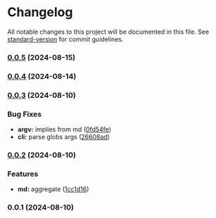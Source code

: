 # Changelog

All notable changes to this project will be documented in this file. See [standard-version](https://github.com/conventional-changelog/standard-version) for commit guidelines.

### [0.0.5](https://github.com/snomiao/glob-flow/compare/v0.0.4...v0.0.5) (2024-08-15)

### [0.0.4](https://github.com/snomiao/glob-flow/compare/v0.0.3...v0.0.4) (2024-08-14)

### [0.0.3](https://github.com/snomiao/glob-flow/compare/v0.0.2...v0.0.3) (2024-08-10)


### Bug Fixes

* **argv:** implies from md ([0fd54fe](https://github.com/snomiao/glob-flow/commit/0fd54fe1bccdcb8927bc79d9a1d3f722b372549c))
* **cli:** parse globs args ([26608ad](https://github.com/snomiao/glob-flow/commit/26608add6900d78442e735fedabffa30f59d26be))

### [0.0.2](https://github.com/snomiao/glob-flow/compare/v0.0.1...v0.0.2) (2024-08-10)


### Features

* **md:** aggregate ([1cc1d16](https://github.com/snomiao/glob-flow/commit/1cc1d1689a32e23d16ed5c41f0a282efb4618d0e))

### 0.0.1 (2024-08-10)
